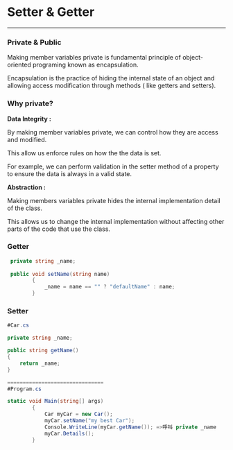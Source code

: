 # Setter & Getter

---

### Private & Public

Making member variables  private is  fundamental principle  of object-oriented programing known as encapsulation.

Encapsulation is the practice of hiding the internal state of an object  and allowing access modification  through methods ( like getters and setters).

### Why private?

**Data Integrity :** 

By making member variables private, we can control how they are access and modified.

This allow us enforce rules on how the the data is set.

For example, we can perform validation in the setter method of a property to ensure the data is always  in a valid state.

**Abstraction :** 

Making members variables private hides the internal implementation detail of the class.

This allows  us to change the internal implementation without affecting other parts  of the code that use the class. 

### Getter

```csharp
 private string _name;
 
 public void setName(string name)
        {
            _name = name == "" ? "defaultName" : name;
        }
```

### Setter

```csharp
#Car.cs

private string _name;

public string getName()
{
    return _name;
}

===============================
#Program.cs

static void Main(string[] args)
        {
            Car myCar = new Car();
            myCar.setName("my best Car");
            Console.WriteLine(myCar.getName()); =>呼叫 private _name
            myCar.Details();
        }
```